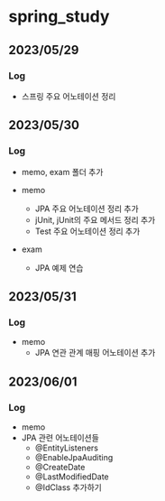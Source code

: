 # spring_study
## 2023/05/29
### Log
- 스프링 주요 어노테이션 정리


## 2023/05/30
### Log

- memo, exam 폴더 추가

- memo
  - JPA 주요 어노테이션 정리 추가
  - jUnit, jUnit의 주요 메서드 정리 추가
  - Test 주요 어노테이션 정리 추가

- exam
  - JPA 예제 연습

## 2023/05/31
### Log

- memo
  - JPA 연관 관계 매핑 어노테이션 추가

## 2023/06/01
### Log

- memo
- JPA 관련 어노테이션들
  - @EntityListeners
  - @EnableJpaAuditing 
  - @CreateDate
  - @LastModifiedDate
  - @IdClass 추가하기 


